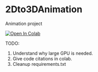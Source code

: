 # 2Dto3DAnimation
Animation project

[![Open In Colab](https://colab.research.google.com/assets/colab-badge.svg)](https://colab.research.google.com/drive/1tdAA2_mVUmz7Cajaq_ELqXF3e123BqE7)

TODO:

1. Understand why large GPU is needed.
2. Give code citations in colab.
3. Cleanup requirements.txt
